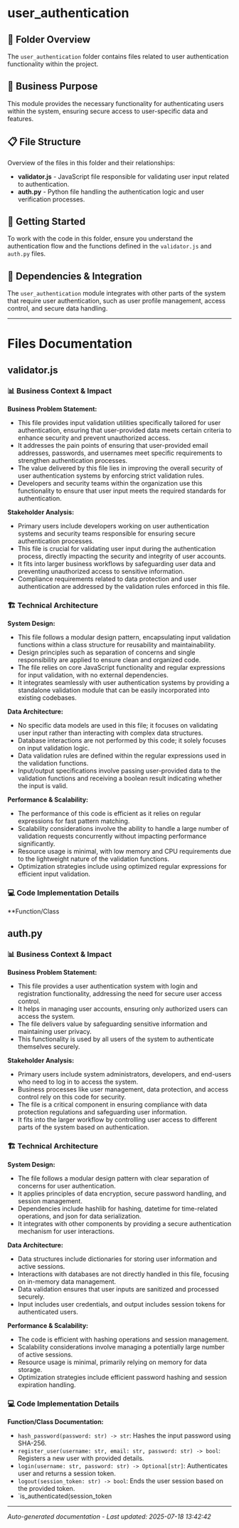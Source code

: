 # user_authentication

## 📁 Folder Overview
The `user_authentication` folder contains files related to user authentication functionality within the project.

## 🎯 Business Purpose
This module provides the necessary functionality for authenticating users within the system, ensuring secure access to user-specific data and features.

## 📋 File Structure
Overview of the files in this folder and their relationships:

- **validator.js** - JavaScript file responsible for validating user input related to authentication.
- **auth.py** - Python file handling the authentication logic and user verification processes.

## 🚀 Getting Started
To work with the code in this folder, ensure you understand the authentication flow and the functions defined in the `validator.js` and `auth.py` files.

## 🔗 Dependencies & Integration
The `user_authentication` module integrates with other parts of the system that require user authentication, such as user profile management, access control, and secure data handling.

---

# Files Documentation

## validator.js

### 📊 Business Context & Impact
**Business Problem Statement:**
- This file provides input validation utilities specifically tailored for user authentication, ensuring that user-provided data meets certain criteria to enhance security and prevent unauthorized access.
- It addresses the pain points of ensuring that user-provided email addresses, passwords, and usernames meet specific requirements to strengthen authentication processes.
- The value delivered by this file lies in improving the overall security of user authentication systems by enforcing strict validation rules.
- Developers and security teams within the organization use this functionality to ensure that user input meets the required standards for authentication.

**Stakeholder Analysis:**
- Primary users include developers working on user authentication systems and security teams responsible for ensuring secure authentication processes.
- This file is crucial for validating user input during the authentication process, directly impacting the security and integrity of user accounts.
- It fits into larger business workflows by safeguarding user data and preventing unauthorized access to sensitive information.
- Compliance requirements related to data protection and user authentication are addressed by the validation rules enforced in this file.

### 🏗️ Technical Architecture  
**System Design:**
- This file follows a modular design pattern, encapsulating input validation functions within a class structure for reusability and maintainability.
- Design principles such as separation of concerns and single responsibility are applied to ensure clean and organized code.
- The file relies on core JavaScript functionality and regular expressions for input validation, with no external dependencies.
- It integrates seamlessly with user authentication systems by providing a standalone validation module that can be easily incorporated into existing codebases.

**Data Architecture:**
- No specific data models are used in this file; it focuses on validating user input rather than interacting with complex data structures.
- Database interactions are not performed by this code; it solely focuses on input validation logic.
- Data validation rules are defined within the regular expressions used in the validation functions.
- Input/output specifications involve passing user-provided data to the validation functions and receiving a boolean result indicating whether the input is valid.

**Performance & Scalability:**
- The performance of this code is efficient as it relies on regular expressions for fast pattern matching.
- Scalability considerations involve the ability to handle a large number of validation requests concurrently without impacting performance significantly.
- Resource usage is minimal, with low memory and CPU requirements due to the lightweight nature of the validation functions.
- Optimization strategies include using optimized regular expressions for efficient input validation.

### 💻 Code Implementation Details
**Function/Class

## auth.py

### 📊 Business Context & Impact
**Business Problem Statement:**
- This file provides a user authentication system with login and registration functionality, addressing the need for secure user access control.
- It helps in managing user accounts, ensuring only authorized users can access the system.
- The file delivers value by safeguarding sensitive information and maintaining user privacy.
- This functionality is used by all users of the system to authenticate themselves securely.

**Stakeholder Analysis:**
- Primary users include system administrators, developers, and end-users who need to log in to access the system.
- Business processes like user management, data protection, and access control rely on this code for security.
- The file is a critical component in ensuring compliance with data protection regulations and safeguarding user information.
- It fits into the larger workflow by controlling user access to different parts of the system based on authentication.

### 🏗️ Technical Architecture  
**System Design:**
- The file follows a modular design pattern with clear separation of concerns for user authentication.
- It applies principles of data encryption, secure password handling, and session management.
- Dependencies include hashlib for hashing, datetime for time-related operations, and json for data serialization.
- It integrates with other components by providing a secure authentication mechanism for user interactions.

**Data Architecture:**
- Data structures include dictionaries for storing user information and active sessions.
- Interactions with databases are not directly handled in this file, focusing on in-memory data management.
- Data validation ensures that user inputs are sanitized and processed securely.
- Input includes user credentials, and output includes session tokens for authenticated users.

**Performance & Scalability:**
- The code is efficient with hashing operations and session management.
- Scalability considerations involve managing a potentially large number of active sessions.
- Resource usage is minimal, primarily relying on memory for data storage.
- Optimization strategies include efficient password hashing and session expiration handling.

### 💻 Code Implementation Details
**Function/Class Documentation:**
- `hash_password(password: str) -> str`: Hashes the input password using SHA-256.
- `register_user(username: str, email: str, password: str) -> bool`: Registers a new user with provided details.
- `login(username: str, password: str) -> Optional[str]`: Authenticates user and returns a session token.
- `logout(session_token: str) -> bool`: Ends the user session based on the provided token.
- `is_authenticated(session_token

---
*Auto-generated documentation - Last updated: 2025-07-18 13:42:42*
